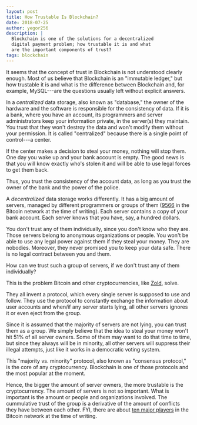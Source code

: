 ```yaml
---
layout: post
title: How Trustable Is Blockchain?
date: 2018-07-25
author: yegor256
description: |
  Blockchain is one of the solutions for a decentralized
  digital payment problem; how trustable it is and what
  are the important components of trust?
tags: blockchain
---
```


It seems that the concept of trust in Blockchain is not understood clearly enough.
Most of us believe that Blockchain is an "immutable ledger,"
but how trustable it is and what is the difference between Blockchain and, for example,
MySQL---are the questions usually left without explicit answers.

<!--more-->

In a _centralized_ data storage, also known as "database," the owner of the
hardware and the software is responsible for the consistency of data. If it
is a bank, where you have an account, its programmers and server administrators
keep your information private, in the server(s) they maintain. You trust
that they won't destroy the data and won't modify them without
your permission. It is called "centralized" because there is a single
point of control---a center.

If the center makes a decision to steal your money, nothing will stop them.
One day you wake up and your bank account is empty. The good news
is that you will know exactly who's stolen it and will be able
to use legal forces to get them back.

Thus, you trust the consistency of the account data, as long as you trust
the owner of the bank and the power of the police.

A _decentralized_ data storage works differently. It has a big amount of
servers, managed by different programmers or groups of them
([9566](https://bitnodes.earn.com/) in the Bitcoin network at the time of writing). Each server
contains a copy of your bank account. Each server knows that you have, say,
a hundred dollars.

You don't trust any of them individually, since you don't know who they are. Those servers
belong to anonymous organizations or people. You won't be able to use any
legal power against them if they steal your money. They are nobodies. Moreover, they
never promised you to keep your data safe. There is no legal contract between
you and them.

How can we trust such a group of servers,
if we don't trust any of them individually?

This is the problem Bitcoin and other cryptocurrencies, like [Zold](http://www.zold.io), solve.

They all invent a protocol, which every single server is supposed to use and follow.
They use the protocol to constantly exchange the information about
user accounts and when/if any server starts lying, all other servers ignores
it or even eject from the group.

Since it is assumed that the majority of servers are not lying, you
can trust them as a group.
We simply believe that the idea to steal your money won't hit 51% of all server
owners. Some of them may want to do that time to time, but since they always
will be in minority, all other servers will suppress their illegal attempts,
just like it works in a democratic voting system.

This "majority vs. minority" protocol, also known as "consensus protocol," is
the core of any cryptocurrency. Blockchain is one of those protocols and the
most popular at the moment.

Hence, the bigger the amount of server owners,
the more trustable is the cryptocurrency. The amount of servers is not
so important. What is important is the amount or people and organizations
involved. The cummulative trust of the group is a derivative of the amount
of conflicts they have between each other. FYI, there are
about [ten major players](https://www.blockchain.com/en/pools)
in the Bitcoin network at the time of writing.

